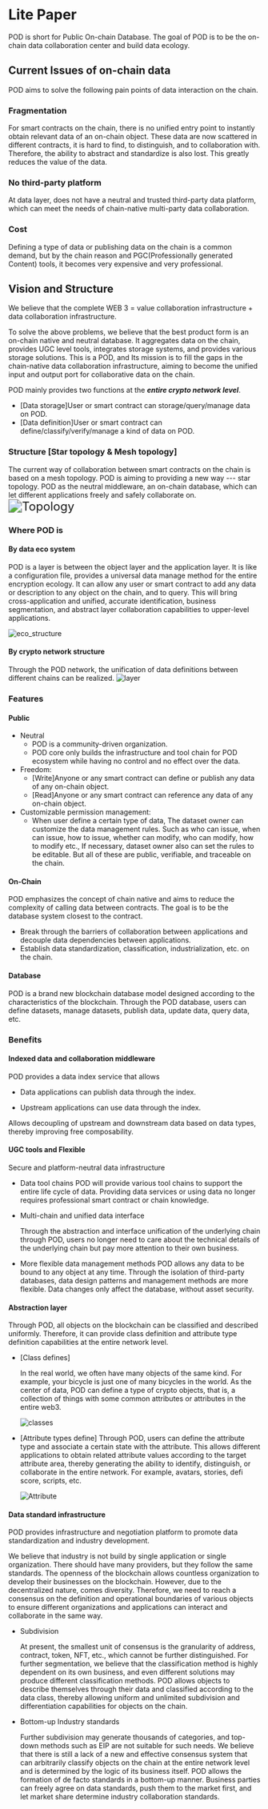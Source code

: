 # Lite Paper

POD is short for Public On-chain Database. The goal of POD is to be the on-chain data collaboration center and build data ecology.

## Current Issues of on-chain data
POD aims to solve the following pain points of data interaction on the chain.

### Fragmentation
For smart contracts on the chain, there is no unified entry point to instantly obtain relevant data of an on-chain object. These data are now scattered in different contracts, it is hard to find,  to distinguish, and to collaboration with. Therefore, the ability to abstract and standardize is also lost. This greatly reduces the value of the data.

### No third-party platform
At data layer, does not have a neutral and trusted third-party data platform, which can meet the needs of chain-native multi-party data collaboration.

### Cost

Defining a type of data or publishing data on the chain is a common demand, but by the chain reason and PGC(Professionally generated Content) tools, it becomes very expensive and very professional.

## Vision and Structure
We believe that the complete WEB 3 = value collaboration infrastructure + data collaboration infrastructure. 

To solve the above problems, we believe that the best product form is an on-chain native and neutral database. It aggregates data on the chain, provides UGC level tools, integrates storage systems, and provides various storage solutions. This is a POD, and Its mission is to fill the gaps in the chain-native data collaboration infrastructure, aiming to become the unified input and output port for collaborative data on the chain.

POD mainly provides two functions at the ***entire crypto network level***.

- [Data storage]User or smart contract can storage/query/manage data on POD. 
- [Data definition]User or smart contract can define/classify/verify/manage a kind of data on POD.

### Structure [Star topology & Mesh topology]
The current way of collaboration between smart contracts on the chain is based on a mesh topology. POD is aiming to providing a new way --- star topology. POD as the neutral middleware, an on-chain database, which can let different applications freely and safely collaborate on.
<img src="../pic/structure.png" alt="Topology" style="zoom:170%;" />

### Where POD is

#### By data eco system

POD is a layer is between the object layer and the application layer. It is like a configuration file, provides a universal data manage method for the entire encryption ecology. It can allow any user or smart contract to add any data or description to any object on the chain, and to query. This will bring cross-application and unified, accurate identification, business segmentation, and abstract layer collaboration capabilities to upper-level applications.

![eco_structure](../pic/eco_structure.png)



#### By crypto network structure

Through the POD network, the unification of data definitions between different chains can be realized. 
![layer](../pic/layer.jpg)

### Features

#### Public
- Neutral
  - POD is a community-driven organization.
  - POD core only builds the infrastructure and tool chain for POD ecosystem while having no control and no effect over the data.
- Freedom: 
  + [Write]Anyone or any smart contract can define or publish any data of any on-chain object.
  + [Read]Anyone or any smart contract can reference any data of any on-chain object.
- Customizable permission management: 
  - When user define a certain type of data, The dataset owner can customize the data management rules. Such as who can issue, when can issue, how to issue, whether can modify, who can modify, how to modify etc., If necessary, dataset owner also can set the rules to be editable. But all of these are public, verifiable, and traceable on the chain.

#### On-Chain
POD emphasizes the concept of chain native and aims to reduce the complexity of calling data between contracts. The goal is to be the database system closest to the contract.
- Break through the barriers of collaboration between applications and decouple data dependencies between applications.
- Establish data standardization, classification, industrialization, etc. on the chain.

#### Database
POD is a brand new blockchain database model designed according to the characteristics of the blockchain. Through the POD database, users can define datasets, manage datasets, publish data, update data, query data, etc.

### Benefits
#### Indexed data and collaboration middleware
POD provides a data index service that allows 

- Data applications can publish data through the index.

- Upstream applications can use data through the index.

Allows decoupling of upstream and downstream data based on data types, thereby improving free composability.

#### UGC tools and Flexible 
Secure and platform-neutral data infrastructure

- Data tool chains
  POD will provide various tool chains to support the entire life cycle of data. Providing data services or using data no longer requires professional smart contract or chain knowledge.

- Multi-chain and unified data interface

  Through the abstraction and interface unification of the underlying chain through POD, users no longer need to care about the technical details of the underlying chain but pay more attention to their own business.

- More flexible data management methods
  POD allows any data to be bound to any object at any time. Through the isolation of third-party databases, data design patterns and management methods are more flexible. Data changes only affect the database, without asset security.

#### Abstraction layer

Through POD, all objects on the blockchain can be classified and described uniformly. Therefore, it can provide class definition and attribute type definition capabilities at the entire network level.

- [Class defines]

  In the real world, we often have many objects of the same kind. For example, your bicycle is just one of many bicycles in the world.
  As the center of data, POD can define a type of crypto objects, that is, a collection of things with some common attributes or attributes in the entire web3.

  ![classes](../pic/classes.png)
  ​

- [Attribute types define]
  Through POD, users can define the attribute type and associate a certain state with the attribute. This allows different applications to obtain related attribute values according to the target attribute area, thereby generating the ability to identify, distinguish, or collaborate in the entire network. For example, avatars, stories, defi score, scripts, etc.

  ![Attribute](../pic/attributes.png)
  ​

#### Data standard infrastructure

POD provides infrastructure and negotiation platform to promote data standardization and industry development.

We believe that industry is not build by single application or single organization. There should have many providers, but they follow the same standards. 
The openness of the blockchain allows countless organization to develop their businesses on the blockchain. However, due to the decentralized nature, comes diversity. Therefore, we need to reach a consensus on the definition and operational boundaries of various objects to ensure different organizations and applications can interact and collaborate in the same way. 

- Subdivision

  At present, the smallest unit of consensus is the granularity of address, contract, token, NFT, etc., which cannot be further distinguished.
  For further segmentation, we believe that the classification method is highly dependent on its own business, and even different solutions may produce different classification methods. POD allows objects to describe themselves through their data and classified according to the data class, thereby allowing uniform and unlimited subdivision and differentiation capabilities for objects on the chain.

- Bottom-up Industry standards

  Further subdivision may generate thousands of categories, and top-down methods such as EIP are not suitable for such needs.
  We believe that there is still a lack of a new and effective consensus system that can arbitrarily classify objects on the chain at the entire network level and is determined by the logic of its business itself.
  POD allows the formation of de facto standards in a bottom-up manner. Business parties can freely agree on data standards, push them to the market first, and let market share determine industry collaboration standards.